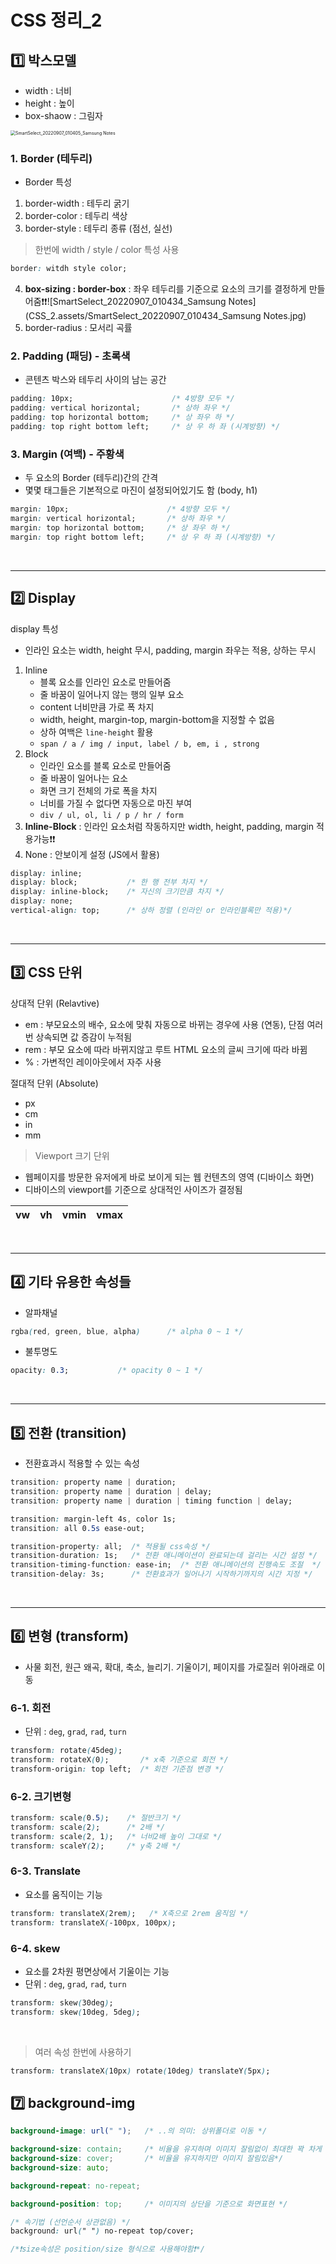 # CSS 정리_2



## 1️⃣ 박스모델

- width : 너비
- height : 높이
- box-shaow : 그림자

<img src="CSS_2.assets/SmartSelect_20220907_010405_Samsung Notes.jpg" alt="SmartSelect_20220907_010405_Samsung Notes" style="zoom:50%;" />

### 1. Border  (테두리) 

- Border 특성

1. border-width : 테두리 굵기
2. border-color : 테두리 색상
3. border-style : 테두리 종류 (점선, 실선)

>  한번에 width / style / color 특성 사용

```css
border: witdh style color;
```

4. __box-sizing : border-box__ : 좌우 테두리를 기준으로 요소의 크기를 결정하게 만들어줌❗❗![SmartSelect_20220907_010434_Samsung Notes](CSS_2.assets/SmartSelect_20220907_010434_Samsung Notes.jpg)
5. border-radius : 모서리 곡률



### 2. Padding (패딩)  -  초록색

- 콘텐츠 박스와 테두리 사이의 남는 공간

```css
padding: 10px;                      /* 4방향 모두 */
padding: vertical horizontal;       /* 상하 좌우 */
padding: top horizontal bottom;     /* 상 좌우 하 */
padding: top right bottom left;     /* 상 우 하 좌 (시계방향) */
```



### 3. Margin (여백)  -  주황색

- 두 요소의 Border (테두리)간의 간격
- 몇몇 태그들은 기본적으로 마진이 설정되어있기도 함 (body, h1)

```css
margin: 10px;                      /* 4방향 모두 */
margin: vertical horizontal;       /* 상하 좌우 */
margin: top horizontal bottom;     /* 상 좌우 하 */
margin: top right bottom left;     /* 상 우 하 좌 (시계방향) */
```

​    

---

## 2️⃣ Display

display 특성

- 인라인 요소는 width, height 무시, padding, margin 좌우는 적용, 상하는 무시

1. Inline
   - 블록 요소를 인라인 요소로 만들어줌 
   - 줄 바꿈이 일어나지 않는 행의 일부 요소
   - content 너비만큼 가로 폭 차지
   - width, height, margin-top, margin-bottom을 지정할 수 없음
   - 상하 여백은 `line-height` 활용
   - `span / a / img / input, label / b, em, i , strong`
2. Block
   - 인라인 요소를 블록 요소로 만들어줌
   - 줄 바꿈이 일어나는 요소
   - 화면 크기 전체의 가로 폭을 차지
   - 너비를 가질 수 없다면 자동으로 마진 부여
   - `div / ul, ol, li / p / hr / form`
3. __Inline-Block__ : 인라인 요소처럼 작동하지만 width, height, padding, margin 적용가능❗❗
4. None : 안보이게 설정 (JS에서 활용)

```css
display: inline;   
display: block;           /* 한 행 전부 차지 */
display: inline-block;    /* 자신의 크기만큼 차지 */
display: none;
vertical-align: top;      /* 상하 정렬 (인라인 or 인라인블록만 적용)*/
```

​    

---

## 3️⃣ CSS 단위

상대적 단위 (Relavtive)

- em : 부모요소의 배수, 요소에 맞춰 자동으로 바뀌는 경우에 사용 (연동), 단점 여러번 상속되면 값 증감이 누적됨
- rem : 부모 요소에 따라 바뀌지않고 루트 HTML 요소의 글씨 크기에 따라 바뀜
- % : 가변적인 레이아웃에서 자주 사용

절대적 단위 (Absolute)

- px
- cm
- in 
- mm

> Viewport 크기 단위

- 웹페이지를 방문한 유저에게 바로 보이게 되는 웹 컨텐츠의 영역 (디바이스 화면)
- 디바이스의 viewport를 기준으로 상대적인 사이즈가 결정됨

| vw   | vh   | vmin | vmax |
| ---- | ---- | ---- | ---- |

​    

---

## 4️⃣ 기타 유용한 속성들

- 알파채널

```css
rgba(red, green, blue, alpha)      /* alpha 0 ~ 1 */
```

- 불투명도

```css
opacity: 0.3;           /* opacity 0 ~ 1 */
```

​    

---

## 5️⃣ 전환 (transition)

- 전환효과시 적용할 수 있는 속성

```css
transition: property name | duration;
transition: property name | duration | delay;
transition: property name | duration | timing function | delay;

transition: margin-left 4s, color 1s;
transition: all 0.5s ease-out;

transition-property: all;  /* 적용될 css속성 */
transition-duration: 1s;   /* 전환 애니메이션이 완료되는데 걸리는 시간 설정 */
transition-timing-function: ease-in;  /* 전환 애니메이션의 진행속도 조절  */
transition-delay: 3s;      /* 전환효과가 일어나기 시작하기까지의 시간 지정 */
```

​    

---

## 6️⃣ 변형 (transform)

- 사물 회전, 원근 왜곡, 확대, 축소, 늘리기. 기울이기, 페이지를 가로질러 위아래로 이동

### 6-1. 회전

- 단위 : `deg`, `grad`, `rad`, `turn` 

```css
transform: rotate(45deg);
transform: rotateX(0);       /* x축 기준으로 회전 */
transform-origin: top left;  /* 회전 기준점 변경 */
```

### 6-2. 크기변형

```css
transform: scale(0.5);    /* 절반크기 */	
transform: scale(2);      /* 2배 */
transform: scale(2, 1);   /* 너비2배 높이 그대로 */
transform: scaleY(2);     /* y축 2배 */
```

### 6-3. Translate

- 요소를 움직이는 기능

```css
transform: translateX(2rem);   /* X축으로 2rem 움직임 */
transform: translateX(-100px, 100px);
```

### 6-4.  skew

- 요소를 2차원 평면상에서 기울이는 기능
- 단위 : `deg`, `grad`, `rad`, `turn` 

```css
transform: skew(30deg);
transform: skew(10deg, 5deg);
```

​    

> 여러 속성 한번에 사용하기

```css
transform: translateX(10px) rotate(10deg) translateY(5px);
```



## 7️⃣ background-img

```scss
background-image: url(" ");   /* ..의 의미: 상위폴더로 이동 */

background-size: contain;     /* 비율을 유지하며 이미지 잘림없이 최대한 꽉 차게 표시*/
background-size: cover;       /* 비율을 유지하지만 이미지 잘림있음*/
background-size: auto;

background-repeat: no-repeat;

background-position: top;     /* 이미지의 상단을 기준으로 화면표현 */
```

```css
/* 속기법 (선언순서 상관없음) */
background: url(" ") no-repeat top/cover;

/*❗size속성은 position/size 형식으로 사용해야함❗*/
```

